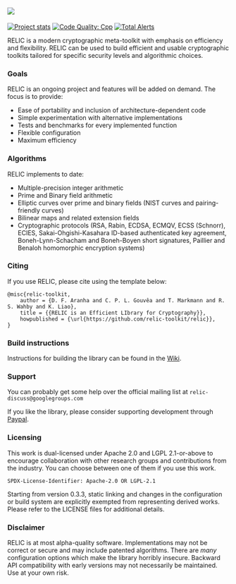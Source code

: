 ![](https://github.com/relic-toolkit/relic/blob/master/art/rlc_logo.png)
=====

[![Project stats](https://www.openhub.net/p/relic-toolkit/widgets/project_thin_badge.gif)](https://www.openhub.net/p/relic-toolkit)
[![Code Quality: Cpp](https://img.shields.io/lgtm/grade/cpp/g/relic-toolkit/relic.svg?logo=lgtm&logoWidth=18)](https://lgtm.com/projects/g/relic-toolkit/relic/context:cpp)
[![Total Alerts](https://img.shields.io/lgtm/alerts/g/relic-toolkit/relic.svg?logo=lgtm&logoWidth=18)](https://lgtm.com/projects/g/relic-toolkit/relic/alerts)

RELIC is a modern cryptographic meta-toolkit with emphasis on efficiency and flexibility. RELIC can be used to build efficient and usable cryptographic toolkits tailored for specific security levels and algorithmic choices.

### Goals

RELIC is an ongoing project and features will be added on demand. The focus is to provide:

 * Ease of portability and inclusion of architecture-dependent code
 * Simple experimentation with alternative implementations
 * Tests and benchmarks for every implemented function
 * Flexible configuration
 * Maximum efficiency

### Algorithms

RELIC implements to date:

 * Multiple-precision integer arithmetic
 * Prime and Binary field arithmetic
 * Elliptic curves over prime and binary fields (NIST curves and pairing-friendly curves)
 * Bilinear maps and related extension fields
 * Cryptographic protocols (RSA, Rabin, ECDSA, ECMQV, ECSS (Schnorr), ECIES, Sakai-Ohgishi-Kasahara ID-based authenticated key agreement, Boneh-Lynn-Schacham and Boneh-Boyen short signatures, Paillier and Benaloh homomorphic encryption systems)

### Citing

If you use RELIC, please cite using the template below:

    @misc{relic-toolkit,
        author = {D. F. Aranha and C. P. L. Gouvêa and T. Markmann and R. S. Wahby and K. Liao},        
        title = {{RELIC is an Efficient LIbrary for Cryptography}},
        howpublished = {\url{https://github.com/relic-toolkit/relic}},
    }

### Build instructions

Instructions for building the library can be found in the [Wiki](https://github.com/relic-toolkit/relic/wiki/Building).

### Support

You can probably get some help over the official mailing list at `relic-discuss@googlegroups.com`

If you like the library, please consider supporting development through [Paypal](https://www.paypal.com/cgi-bin/webscr?cmd=_donations&business=R7D6ZE3BLMTF2&lc=BR&item_name=RELIC%20Development&currency_code=USD&bn=PP%2dDonationsBF%3abtn_donateCC_LG%2egif%3aNonHosted).

### Licensing

This work is dual-licensed under Apache 2.0 and LGPL 2.1-or-above to encourage collaboration with other research groups and contributions from the industry. You can choose between one of them if you use this work.

`SPDX-License-Identifier: Apache-2.0 OR LGPL-2.1`

Starting from version 0.3.3, static linking and changes in the configuration or build system are explicitly exempted from representing derived works. Please refer to the LICENSE files for additional details.

### Disclaimer

RELIC is at most alpha-quality software. Implementations may not be correct or secure and may include patented algorithms. There are *many* configuration options which make the library horribly insecure. Backward API compatibility with early versions may not necessarily be maintained. Use at your own risk.

